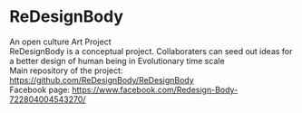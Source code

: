 # ReDesignBody
An open culture Art Project<br>
ReDesignBody is a conceptual project. Collaboraters can seed out ideas for a better design of human being in Evolutionary time scale <br> Main repository of the project: <br> https://github.com/ReDesignBody/ReDesignBody  <br> Facebook page: https://www.facebook.com/Redesign-Body-722804004543270/
